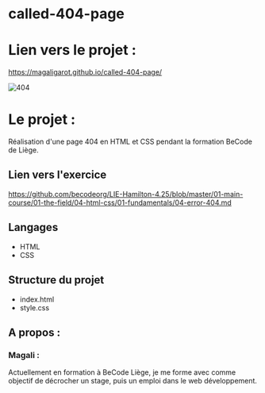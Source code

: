 # called-404-page

# Lien vers le projet :
https://magaligarot.github.io/called-404-page/

![404](../called-404-page/404error.png)

# Le projet :

Réalisation d'une page 404 en HTML et CSS pendant la formation BeCode de Liège.

## Lien vers l'exercice
https://github.com/becodeorg/LIE-Hamilton-4.25/blob/master/01-main-course/01-the-field/04-html-css/01-fundamentals/04-error-404.md


## Langages 
* HTML
* CSS

## Structure du projet
* index.html
* style.css

## A propos :

### Magali :

Actuellement en formation à BeCode Liège, je me forme avec comme objectif de décrocher un stage, puis un emploi dans le web développement. 

